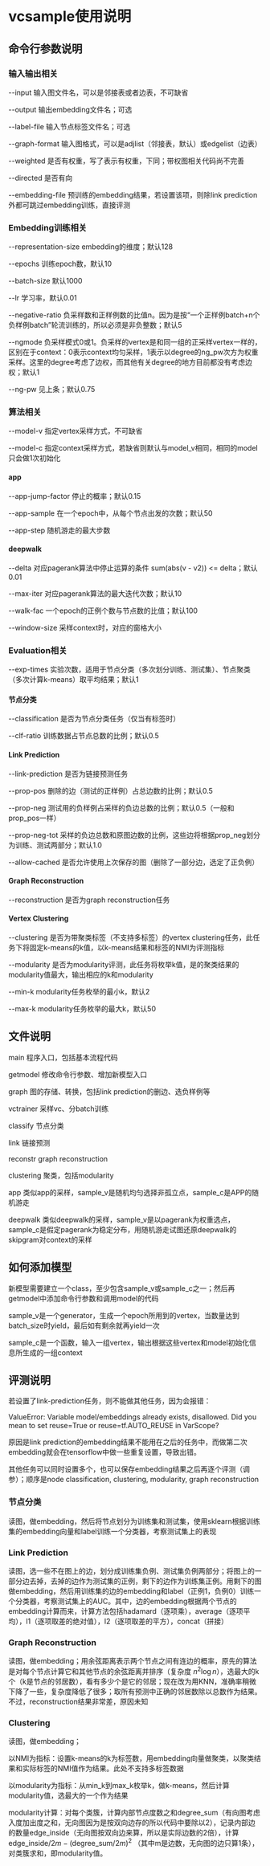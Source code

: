 # vcsample使用说明

## 命令行参数说明

### 输入输出相关

--input 输入图文件名，可以是邻接表或者边表，不可缺省

--output 输出embedding文件名；可选

--label-file 输入节点标签文件名；可选

--graph-format 输入图格式，可以是adjlist（邻接表，默认）或edgelist（边表）

--weighted 是否有权重，写了表示有权重，下同；带权图相关代码尚不完善

--directed 是否有向

--embedding-file 预训练的embedding结果，若设置该项，则除link prediction外都可跳过embedding训练，直接评测

### Embedding训练相关

--representation-size embedding的维度；默认128

--epochs 训练epoch数，默认10

--batch-size 默认1000

--lr 学习率，默认0.01

--negative-ratio 负采样数和正样例数的比值n。因为是按“一个正样例batch+n个负样例batch”轮流训练的，所以必须是非负整数；默认5

--ngmode 负采样模式0或1。负采样的vertex是和同一组的正采样vertex一样的，区别在于context：0表示context均匀采样，1表示以degree的ng_pw次方为权重采样。这里的degree考虑了边权，而其他有关degree的地方目前都没有考虑边权；默认1

--ng-pw 见上条；默认0.75

### 算法相关

--model-v 指定vertex采样方式，不可缺省

--model-c 指定context采样方式，若缺省则默认与model_v相同，相同的model只会做1次初始化

#### app

--app-jump-factor 停止的概率；默认0.15

--app-sample 在一个epoch中，从每个节点出发的次数；默认50

--app-step 随机游走的最大步数

#### deepwalk

--delta 对应pagerank算法中停止运算的条件 sum(abs(v - v2)) <= delta；默认0.01

--max-iter 对应pagerank算法的最大迭代次数；默认10

--walk-fac 一个epoch的正例个数与节点数的比值；默认100

--window-size 采样context时，对应的窗格大小

### Evaluation相关

--exp-times 实验次数，适用于节点分类（多次划分训练、测试集）、节点聚类（多次计算k-means）取平均结果；默认1

#### 节点分类

--classification 是否为节点分类任务（仅当有标签时）

--clf-ratio 训练数据占节点总数的比例；默认0.5

#### Link Prediction

--link-prediction 是否为链接预测任务

--prop-pos 删除的边（测试的正样例）占总边数的比例；默认0.5

--prop-neg 测试用的负样例占采样的负边总数的比例；默认0.5（一般和prop_pos一样）

--prop-neg-tot 采样的负边总数和原图边数的比例，这些边将根据prop_neg划分为训练、测试两部分；默认1.0

--allow-cached 是否允许使用上次保存的图（删除了一部分边，选定了正负例）

#### Graph Reconstruction

--reconstruction 是否为graph reconstruction任务

#### Vertex Clustering

--clustering 是否为带聚类标签（不支持多标签）的vertex clustering任务，此任务下将固定k-means的k值，以k-means结果和标签的NMI为评测指标

--modularity 是否为modularity评测，此任务将枚举k值，是的聚类结果的modularity值最大，输出相应的k和modularity

--min-k modularity任务枚举的最小k，默认2

--max-k modularity任务枚举的最大k，默认50

## 文件说明

main 程序入口，包括基本流程代码

getmodel 修改命令行参数、增加新模型入口

graph 图的存储、转换，包括link prediction的删边、选负样例等

vctrainer 采样vc、分batch训练

classify 节点分类

link 链接预测

reconstr graph reconstruction

clustering 聚类，包括modularity

app 类似app的采样，sample_v是随机均匀选择非孤立点，sample_c是APP的随机游走

deepwalk 类似deepwalk的采样，sample_v是以pagerank为权重选点，sample_c是假定pagerank为稳定分布，用随机游走试图还原deepwalk的skipgram对context的采样

## 如何添加模型

新模型需要建立一个class，至少包含sample_v或sample_c之一；然后再getmodel中添加命令行参数和调用model的代码

sample_v是一个generator，生成一个epoch所用到的vertex，当数量达到batch_size时yield，最后如有剩余就再yield一次

sample_c是一个函数，输入一组vertex，输出根据这些vertex和model初始化信息所生成的一组context

## 评测说明

若设置了link-prediction任务，则不能做其他任务，因为会报错：

ValueError: Variable model/embeddings already exists, disallowed. Did you mean to set reuse=True or reuse=tf.AUTO_REUSE in VarScope?

原因是link prediction的embedding结果不能用在之后的任务中，而做第二次embedding就会在tensorflow中做一些重复设置，导致出错。

其他任务可以同时设置多个，也可以保存embedding结果之后再逐个评测（调参）；顺序是node classification, clustering, modularity, graph reconstruction

### 节点分类

读图，做embedding，然后将节点划分为训练集和测试集，使用sklearn根据训练集的embedding向量和label训练一个分类器，考察测试集上的表现

### Link Prediction

读图，选一些不在图上的边，划分成训练集负例、测试集负例两部分；将图上的一部分边去掉，去掉的边作为测试集的正例，剩下的边作为训练集正例。用剩下的图做embedding，然后用训练集的边的embedding和label（正例1，负例0）训练一个分类器，考察测试集上的AUC。其中，边的embedding根据两个节点的embedding计算而来，计算方法包括hadamard（逐项乘），average（逐项平均），l1（逐项取差的绝对值），l2（逐项取差的平方），concat（拼接）

### Graph Reconstruction

读图，做embedding；用余弦距离表示两个节点之间有连边的概率，原先的算法是对每个节点计算它和其他节点的余弦距离并排序（复杂度 $n^2\log n$），选最大的k个（k是节点的邻居数），看有多少个是它的邻居；现在改为用KNN，准确率稍微下降了一些，复杂度降低了很多；取所有预测中正确的邻居数除以总数作为结果。不过，reconstruction结果非常差，原因未知

### Clustering

读图，做embedding；

以NMI为指标：设置k-means的k为标签数，用embedding向量做聚类，以聚类结果和实际标签的NMI值作为结果。此处不支持多标签数据

以modularity为指标：从min_k到max_k枚举k，做k-means，然后计算modularity值，选最大的一个作为结果

modularity计算：对每个类簇，计算内部节点度数之和degree_sum（有向图考虑入度加出度之和，无向图因为是按双向边存的所以代码中要除以2），记录内部边的数量edge_inside（无向图按双向边来算，所以是实际边数的2倍），计算 $\text{edge_inside}/2m - (\text{degree_sum}/2m)^2$ （其中m是边数，无向图的边只算1条），对类簇求和，即modularity值。